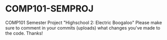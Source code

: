 # COMP101-SEMPROJ
COMP101 Semester Project "Highschool 2: Electric Boogaloo"
Please make sure to comment in your commits (uploads) what changes you've made to the code. Thanks!
